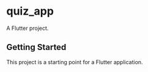 # quiz_app

A Flutter project.

## Getting Started

This project is a starting point for a Flutter application.
